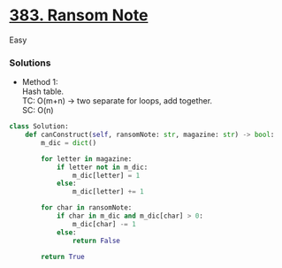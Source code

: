# [383. Ransom Note](https://leetcode.com/problems/ransom-note/description/?envType=study-plan-v2&envId=top-interview-150)

Easy

### Solutions

- Method 1:\
  Hash table.\
  TC: O(m+n) -> two separate for loops, add together.\
  SC: O(n)

```python
class Solution:
    def canConstruct(self, ransomNote: str, magazine: str) -> bool:
        m_dic = dict()

        for letter in magazine:
            if letter not in m_dic:
                m_dic[letter] = 1
            else:
                m_dic[letter] += 1

        for char in ransomNote:
            if char in m_dic and m_dic[char] > 0:
                m_dic[char] -= 1
            else:
                return False
        
        return True
```
